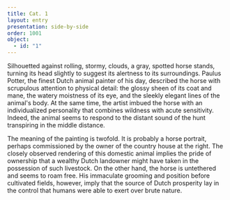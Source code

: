 ```yaml
---
title: Cat. 1
layout: entry
presentation: side-by-side
order: 1001
object:
  - id: "1"
---
```


Silhouetted against rolling, stormy, clouds, a gray, spotted horse stands, turning its head slightly to suggest its alertness to its surroundings. Paulus Potter, the finest Dutch animal painter of his day, described the horse with scrupulous attention to physical detail: the glossy sheen of its coat and mane, the watery moistness of its eye, and the sleekly elegant lines of the animal's body. At the same time, the artist imbued the horse with an individualized personality that combines wildness with acute sensitivity. Indeed, the animal seems to respond to the distant sound of the hunt transpiring in the middle distance.

The meaning of the painting is twofold. It is probably a horse portrait, perhaps commissioned by the owner of the country house at the right. The closely observed rendering of this domestic animal implies the pride of ownership that a wealthy Dutch landowner might have taken in the possession of such livestock. On the other hand, the horse is untethered and seems to roam free. His immaculate grooming and position before cultivated fields, however, imply that the source of Dutch prosperity lay in the control that humans were able to exert over brute nature.